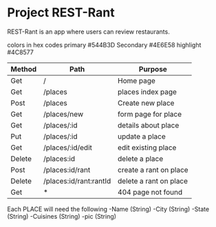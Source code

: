 # Project REST-Rant

REST-Rant is an app where users can review restaurants.

colors in hex codes
primary #544B3D
Secondary #4E6E58
highlight #4C8577

|Method  |Path                  |        Purpose       |
|--------|----------------------|----------------------|
|Get     |/                     | Home page            |
|Get     |/places               |places index page     |
|Post    |/places               | Create new place     |
|Get     |/places/new           | form page for place  |
|Get     |/places/:id           | details about place  |
|Put     |/places/:id           | update a place       |
|Get     |/places/:id/edit      | edit existing place  |
|Delete  |/places:id            |  delete a place      |
|Post    |/places:id/rant       |create a rant on place|
|Delete  |/places:id/rant:rantId|delete a rant on place|
|Get     | *                    | 404 page not found   |


Each PLACE will need the following
-Name       (String)
-City       (String)
-State      (String)
-Cuisines   (String)
-pic        (String)
